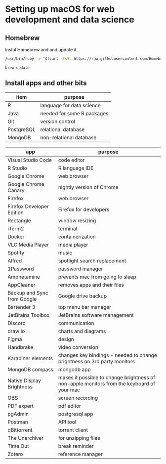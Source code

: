 # Setting up macOS for web development and data science

## Homebrew

Instal Homebrew and and update it.

``` sh
/usr/bin/ruby -e "$(curl -fsSL https://raw.githubusercontent.com/Homebrew/install/master/install)"
```

```sh
brew update
```

## Install apps and other bits

| item       | purpose                    |
| ---------- | -------------------------- |
| R          | language for data science  |
| Java       | needed for some R packages |
| Git        | version control            |
| PostgreSQL | relational database        |
| MongoDB    | non-relational database    |

| app                         | purpose                                                                                    |
| --------------------------- | ------------------------------------------------------------------------------------------ |
| Visual Studio Code          | code editor                                                                                |
| R Studio                    | R language IDE                                                                             |
| Google Chrome               | web browser                                                                                |
| Google Chrome Canary        | nightly version of Chrome                                                                  |
| Firefox                     | web browser                                                                                |
| Firefox Developer Edition   | Firefox for developers                                                                     |
| Rectangle                   | window resizing                                                                            |
| iTerm2                      | terminal                                                                                   |
| Docker                      | containerization                                                                           |
| VLC Media Player            | media player                                                                               |
| Spotify                     | music                                                                                      |
| Alfred                      | spotlight search replacement                                                               |
| 1Password                   | password manager                                                                           |
| Amphetamine                 | prevents mac from going to sleep                                                           |
| AppCleaner                  | removes apps and their files                                                               |
| Backup and Sync from Google | Google drive backup                                                                        |
| Bartender 3                 | top menu bar manager                                                                       |
| JetBrains Toolbox           | JetBrains software management                                                              |
| Discord                     | communication                                                                              |
| draw.io                     | charts and diagrams                                                                        |
| Figma                       | design                                                                                     |
| Handbrake                   | video conversion                                                                           |
| Karabiner elements          | changes key bindings - needed to change brightness on 3rd party monitors                   |
| MongoDB compass             | mongodb app                                                                                |
| Native Display Brightness   | makes it possible to change brightness of non-apple monitors from the keyboard of your mac |
| OBS                         | screen recording                                                                           |
| PDF expert                  | pdf editor                                                                                 |
| pgAdmin                     | postgresql app                                                                             |
| Postman                     | API tool                                                                                   |
| qBittorrent                 | torrent client                                                                             |
| The Unarchiver              | for unzipping files                                                                        |
| Time Out                    | break reminder                                                                             |
| Zotero                      | reference manager                                                                          |